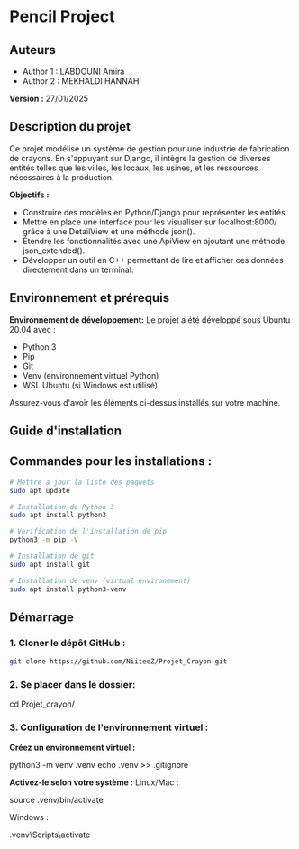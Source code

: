

# Pencil Project


## Auteurs
- Author 1 : LABDOUNI Amira
- Author 2 : MEKHALDI HANNAH

**Version :** 27/01/2025

## Description du projet

Ce projet modélise un système de gestion pour une industrie de fabrication de crayons. En s'appuyant sur Django, il intègre la gestion de diverses entités telles que les villes, les locaux, les usines, et les ressources nécessaires à la production.

**Objectifs :** 
- Construire des modèles en Python/Django pour représenter les entités.
- Mettre en place une interface pour les visualiser sur localhost:8000/ grâce à une DetailView et une méthode json().
- Étendre les fonctionnalités avec une ApiView en ajoutant une méthode json_extended().
- Développer un outil en C++ permettant de lire et afficher ces données directement dans un terminal.

## Environnement et prérequis 

**Environnement de développement:** Le projet a été développé sous Ubuntu 20.04 avec :

- Python 3
- Pip
- Git
- Venv (environnement virtuel Python)
- WSL Ubuntu (si Windows est utilisé)

Assurez-vous d'avoir les éléments ci-dessus installés sur votre machine.

## Guide d'installation

## Commandes pour les installations :

```bash
# Mettre a jour la liste des paquets
sudo apt update

# Installation de Python 3
sudo apt install python3

# Verification de l'installation de pip
python3 -m pip -V

# Installation de git
sudo apt install git

# Installation de venv (virtual environement)
sudo apt install python3-venv

``` 
## Démarrage


### 1. Cloner le dépôt GitHub : 
```bash
git clone https://github.com/NiiteeZ/Projet_Crayon.git

```

### 2. Se placer dans le dossier: 

cd Projet_crayon/

### 3. Configuration de l'environnement virtuel :

**Créez un environnement virtuel :**

python3 -m venv .venv
echo .venv >> .gitignore

**Activez-le selon votre système :**
Linux/Mac :

source .venv/bin/activate

Windows :

.venv\Scripts\activate

